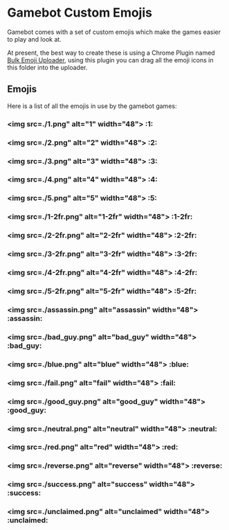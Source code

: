 # Gamebot Custom Emojis

Gamebot comes with a set of custom emojis which make the games easier to play and look at.

At present, the best way to create these is using a Chrome Plugin named [Bulk Emoji Uploader](https://chrome.google.com/webstore/detail/slack-emoji-tools/anchoacphlfbdomdlomnbbfhcmcdmjej), using this plugin you can drag all the emoji icons in this folder into the uploader.

## Emojis

Here is a list of all the emojis in use by the gamebot games:

### <img src=./1.png" alt="1" width="48"> :1:
### <img src=./2.png" alt="2" width="48"> :2:
### <img src=./3.png" alt="3" width="48"> :3:
### <img src=./4.png" alt="4" width="48"> :4:
### <img src=./5.png" alt="5" width="48"> :5:
### <img src=./1-2fr.png" alt="1-2fr" width="48"> :1-2fr:
### <img src=./2-2fr.png" alt="2-2fr" width="48"> :2-2fr:
### <img src=./3-2fr.png" alt="3-2fr" width="48"> :3-2fr:
### <img src=./4-2fr.png" alt="4-2fr" width="48"> :4-2fr:
### <img src=./5-2fr.png" alt="5-2fr" width="48"> :5-2fr:
### <img src=./assassin.png" alt="assassin" width="48"> :assassin:
### <img src=./bad_guy.png" alt="bad_guy" width="48"> :bad_guy:
### <img src=./blue.png" alt="blue" width="48"> :blue:
### <img src=./fail.png" alt="fail" width="48"> :fail:
### <img src=./good_guy.png" alt="good_guy" width="48"> :good_guy:
### <img src=./neutral.png" alt="neutral" width="48"> :neutral:
### <img src=./red.png" alt="red" width="48"> :red:
### <img src=./reverse.png" alt="reverse" width="48"> :reverse:
### <img src=./success.png" alt="success" width="48"> :success:
### <img src=./unclaimed.png" alt="unclaimed" width="48"> :unclaimed:
